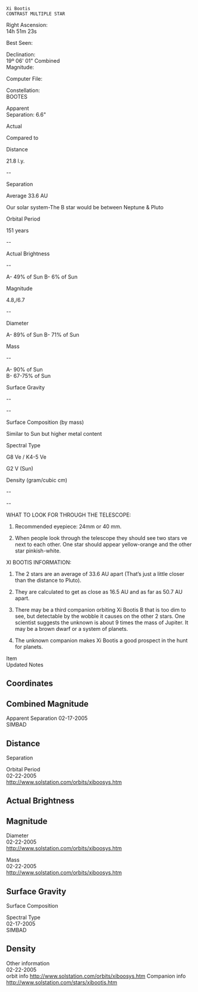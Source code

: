 	Xi Bootis
	CONTRAST MULTIPLE STAR



Right Ascension:	
14h 51m 23s	
	
Best Seen:	


Declination:	
19º 06' 01"	
Combined	
Magnitude:	


	
	
	
	


Computer File:	
	
	
Constellation:	
BOOTES

	
	
Apparent	
Separation:	
6.6"





	
	
Actual	
	
Compared to 

Distance	
	
21.8 l.y.	
	
--

Separation	
	
Average 33.6 AU 	
	
Our solar system-The B star would be between Neptune & Pluto

Orbital Period	
	
151 years	
	
--

Actual Brightness 	
	
--	
	
 A- 49% of Sun
B- 6% of Sun

Magnitude	
	
4.8,/6.7	
	
--

Diameter	
	
	
	
A- 89% of Sun
B- 71% of Sun

Mass	
	
--	
	
A- 90% of Sun      
B- 67-75% of Sun

Surface Gravity	
	
--	
	
--

Surface Composition (by mass)	
	
	
	
Similar to Sun but higher metal content  

Spectral Type	
	
G8 Ve / K4-5 Ve	
	
G2 V  (Sun)

Density (gram/cubic cm)	
	
--	
	
--





WHAT TO LOOK FOR THROUGH THE TELESCOPE:

1.	Recommended eyepiece: 24mm or 40 mm.
 

2.	When people look through the telescope they should see two stars ve next to each other.  One star should appear yellow-orange and the other star pinkish-white.


XI BOOTIS  INFORMATION:

1.	The 2 stars are an average of 33.6 AU apart (That’s just a little closer than the distance to Pluto).

2.	They are calculated to get as close as 16.5 AU and as far as 50.7 AU apart.

3.	There may be a third companion orbiting Xi Bootis B that is too dim to see, but detectable by the wobble it causes on the other 2 stars.  One scientist suggests the unknown is about 9 times the mass of Jupiter.  It may be a brown dwarf or a system of planets.

4.	The unknown companion makes Xi Bootis a good prospect in the hunt for planets.






Item	
Updated	
Notes

Coordinates	
--	


Combined Magnitude	
--	


Apparent Separation	
02-17-2005	
SIMBAD

Distance	
--	


Separation	
	


Orbital Period	
02-22-2005	
http://www.solstation.com/orbits/xiboosys.htm

Actual Brightness	
--	


Magnitude	
--	



Diameter	
02-22-2005	
http://www.solstation.com/orbits/xiboosys.htm

Mass	
02-22-2005	
http://www.solstation.com/orbits/xiboosys.htm

Surface Gravity	
--	


Surface Composition	
	


Spectral Type	
02-17-2005	
SIMBAD

Density	
--	


Other information	
02-22-2005	
orbit info
http://www.solstation.com/orbits/xiboosys.htm
Companion info
http://www.solstation.com/stars/xibootis.htm 

